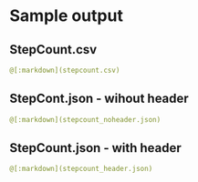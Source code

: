 # Sample output

## StepCount.csv
```yaml
@[:markdown](stepcount.csv)
```

## StepCont.json - wihout header
```yaml
@[:markdown](stepcount_noheader.json)
```

## StepCount.json - with header
```yaml
@[:markdown](stepcount_header.json)
```

